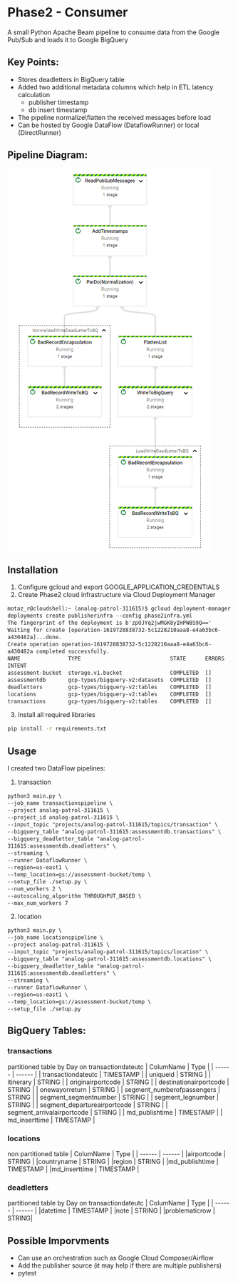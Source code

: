 # Phase2 - Consumer

A small Python Apache Beam  pipeline to consume data from the Google Pub/Sub and loads it to Google BigQuery

## Key Points:
- Stores deadletters in BigQuery table
- Added two additional metadata columns which help in ETL latency calculation
    * publisher timestamp
    * db insert timestamp
- The pipeline normalize\flatten the received messages before load
- Can be hosted by Google DataFlow (DataflowRunner) or local (DirectRunner)

## Pipeline Diagram:
![ArchitectureDiagram](images/PipelineDiagram.png)


## Installation

1. Configure gcloud and export GOOGLE_APPLICATION_CREDENTIALS
2. Create Phase2 cloud infrastructure via Cloud Deployment Manager
```
motaz_r@cloudshell:~ (analog-patrol-311615)$ gcloud deployment-manager deployments create publisherinfra --config phase2infra.yml
The fingerprint of the deployment is b'zpOJYq2jwMGK8yIHPW8S9Q=='
Waiting for create [operation-1619728838732-5c1228210aaa8-e4a63bc6-a430482a]...done.
Create operation operation-1619728838732-5c1228210aaa8-e4a63bc6-a430482a completed successfully.
NAME               TYPE                            STATE      ERRORS  INTENT
assessment-bucket  storage.v1.bucket               COMPLETED  []
assessmentdb       gcp-types/bigquery-v2:datasets  COMPLETED  []
deadletters        gcp-types/bigquery-v2:tables    COMPLETED  []
locations          gcp-types/bigquery-v2:tables    COMPLETED  []
transactions       gcp-types/bigquery-v2:tables    COMPLETED  []
```
3. Install all required libraries

```sh
pip install -r requirements.txt
```

## Usage
I created two DataFlow pipelines:
1. transaction
```
python3 main.py \
--job_name transactionspipeline \
--project analog-patrol-311615 \
--project_id analog-patrol-311615 \
--input_topic "projects/analog-patrol-311615/topics/transaction" \
--bigquery_table "analog-patrol-311615:assessmentdb.transactions" \
--bigquery_deadletter_table "analog-patrol-311615:assessmentdb.deadletters" \
--streaming \
--runner DataflowRunner \
--region=us-east1 \
--temp_location=gs://assessment-bucket/temp \
--setup_file ./setup.py \
--num_workers 2 \
--autoscaling_algorithm THROUGHPUT_BASED \
--max_num_workers 7
```
2. location
```
python3 main.py \
--job_name locationspipeline \
--project analog-patrol-311615 \
--input_topic "projects/analog-patrol-311615/topics/location" \
--bigquery_table "analog-patrol-311615:assessmentdb.locations" \
--bigquery_deadletter_table "analog-patrol-311615:assessmentdb.deadletters" \
--streaming \
--runner DataflowRunner \
--region=us-east1 \
--temp_location=gs://assessment-bucket/temp \
--setup_file ./setup.py
```

## BigQuery Tables:

### transactions
partitioned table by Day on transactiondateutc
| ColumName | Type |
| ------ | ------ |
| transactiondateutc | TIMESTAMP |
| uniqueid | STRING |
| itinerary | STRING |
| originairportcode | STRING |
| destinationairportcode | STRING |
| onewayorreturn | STRING |
| segment_numberofpassengers | STRING |
| segment_segmentnumber | STRING |
| segment_legnumber | STRING |
| segment_departureairportcode | STRING |
| segment_arrivalairportcode | STRING |
| md_publishtime | TIMESTAMP |
| md_inserttime | TIMESTAMP |

### locations
non partitioned table
| ColumName | Type |
| ------ | ------ |
|airportcode | STRING |
|countryname | STRING |
|region | STRING |
|md_publishtime | TIMESTAMP |
|md_inserttime | TIMESTAMP |

### deadletters
partitioned table by Day on transactiondateutc
| ColumName | Type |
| ------ | ------ |
|datetime | TIMESTAMP |
|note | STRING |
|problematicrow | STRING|


## Possible Imporvments
- Can use an orchestration such as Google Cloud Composer/Airflow
- Add the publisher source (it may help if there are multiple publishers)
- pytest

